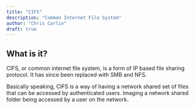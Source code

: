 ```yaml
---
title: "CIFS"
description: "Common Internet File System"
author: "Chris Carlin"
draft: true
---
```


## What is it?
CIFS, or common internet file system, is a form of IP based file sharing protocol. 
It has since been replaced with SMB and NFS.

Basically speaking, CIFS is a way of having a network shared set of files that can be accessed by authenticated users. Imaging a network shared folder being accessed by a user on the network.